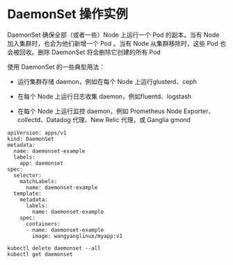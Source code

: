 # DaemonSet 操作实例

DaemonSet 确保全部（或者一些）Node 上运行一个 Pod 的副本。当有 Node 加入集群时，也会为他们新增一个 Pod 。当有 Node 从集群移除时，这些 Pod 也会被回收。删除 DaemonSet 将会删除它创建的所有 Pod

使用 DaemonSet 的一些典型用法：

- 运行集群存储 daemon，例如在每个 Node 上运行glusterd、ceph

- 在每个 Node 上运行日志收集 daemon，例如fluentd、logstash

- 在每个 Node 上运行监控 daemon，例如 Prometheus Node Exporter、collectd、Datadog 代理、New Relic 代理，或 Ganglia gmond

```
apiVersion: apps/v1
kind: DaemonSet
metadata:  
  name: daemonset-example  
  labels:    
    app: daemonset
spec:  
  selector:    
    matchLabels:      
      name: daemonset-example  
  template:    
    metadata:      
      labels:        
        name: daemonset-example    
    spec:      
      containers:      
      - name: daemonset-example        
        image: wangyanglinux/myapp:v1
```

```
kubectl delete daemonset --all
kubectl get daemonset

```

